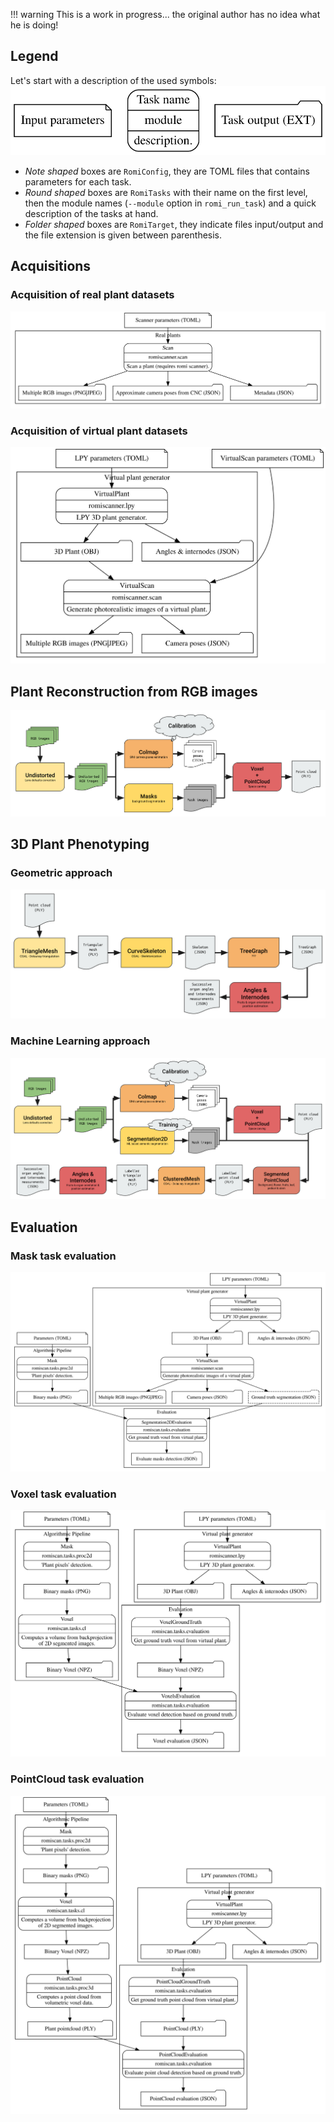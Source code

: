 !!! warning
    This is a work in progress... the original author has no idea what he is doing!

## Legend

Let's start with a description of the used symbols:
![Legend](../../assets/images/legend.svg)

- _Note shaped_ boxes are `RomiConfig`, they are TOML files that contains parameters for each task.
- _Round shaped_ boxes are `RomiTasks` with their name on the first level, then the module names (`--module` option in `romi_run_task`) and a quick description of the tasks at hand.
- _Folder shaped_ boxes are `RomiTarget`, they indicate files input/output and the file extension is given between parenthesis.

## Acquisitions

### Acquisition of real plant datasets

![Acquisition - Scan task](../../assets/images/pipeline-acquisition-real_plants.svg)

### Acquisition of virtual plant datasets

![Acquisition - VirtualScan task](../../assets/images/pipeline-acquisition-virtual_plants.svg)

## Plant Reconstruction from RGB images

![Reconstruction - AnglesAndInternodes task](../../assets/images/lite_reconstruction_pipeline.svg)

## 3D Plant Phenotyping

### Geometric approach

![Quantification - AnglesAndInternodes task](../../assets/images/lite_geometric_pipeline.svg)

### Machine Learning approach

![Quantification - AnglesAndInternodes task](../../assets/images/lite_ml_pipeline.svg)

## Evaluation

### Mask task evaluation

![Evaluation - Masks task](../../assets/images/pipeline-evaluation-masks.svg)

### Voxel task evaluation

![Evaluation - Voxels task](../../assets/images/pipeline-evaluation-voxels.svg)

### PointCloud task evaluation

![Evaluation - PointCloud task](../../assets/images/pipeline-evaluation-pointcloud.svg)
